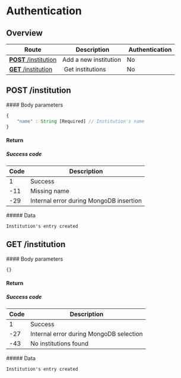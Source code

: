 # Authentication

## Overview

Route | Description | Authentication
----- | ----------- | --------------
[**POST** /institution](#post-institution) | Add a new institution | No
[**GET** /institution](#get-institution) | Get institutions | No

## POST /institution

#### Body parameters

```javascript
{
    "name" : String [Required] // Institution's name
}
```

#### Return

##### Success code

Code | Description
---|---
1 | Success
-11 | Missing name
-29 | Internal error during MongoDB insertion

##### Data

```
Institution's entry created
```

## GET /institution

#### Body parameters

```javascript
{}
```

#### Return

##### Success code

Code | Description
---|---
1 | Success
-27 | Internal error during MongoDB selection
-43 | No institutions found

##### Data

```
Institution's entry created
```